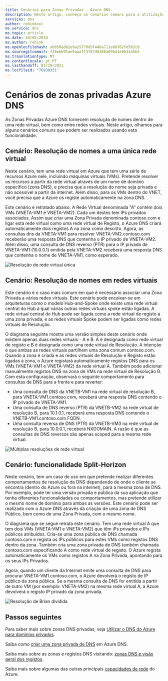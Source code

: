 ```yaml
---
title: Cenários para Zonas Privadas - Azure DNS
description: Neste artigo, conheça os cenários comuns para a utilização de Zonas Privadas Azure DNS.
services: dns
author: rohinkoul
ms.service: dns
ms.topic: article
ms.date: 10/05/2019
ms.author: rohink
ms.openlocfilehash: ab850adb2e9a25778d5f44ba711eb0762fe562c8
ms.sourcegitcommit: f28ebb95ae9aaaff3f87d8388a09b41e0b3445b5
ms.translationtype: MT
ms.contentlocale: pt-PT
ms.lasthandoff: 03/29/2021
ms.locfileid: "76939331"
---
```

# <a name="azure-dns-private-zones-scenarios"></a>Cenários de zonas privadas Azure DNS

As Zonas Privadas Azure DNS fornecem resolução de nomes dentro de uma rede virtual, bem como entre redes virtuais. Neste artigo, olhamos para alguns cenários comuns que podem ser realizados usando esta funcionalidade.

## <a name="scenario-name-resolution-scoped-to-a-single-virtual-network"></a>Cenário: Resolução de nomes a uma única rede virtual
Neste cenário, tem uma rede virtual em Azure que tem uma série de recursos Azure nele, incluindo máquinas virtuais (VMs). Pretende resolver os recursos a partir da rede virtual através de um nome de domínio específico (zona DNS), e precisa que a resolução do nome seja privada e não acessível a partir da internet. Além disso, para os VMs dentro do VNET, você precisa que a Azure os registe automaticamente na zona DNS. 

Este cenário é retratado abaixo. A Rede Virtual denominada "A" contém dois VMs (VNETA-VM1 e VNETA-VM2). Cada um destes tem IPs privados associados. Assim que criar uma Zona Privada denominada contoso.com e ligar esta rede virtual como uma rede virtual de Registo, o Azure DNS criará automaticamente dois registos A na zona como descrito. Agora, as consultas dns da VNETA-VM1 para resolver VNETA-VM2.contoso.com receberão uma resposta DNS que contenha o IP privado de VNETA-VM2. Além disso, uma consulta de DNS reverso (PTR) para o IP privado de VNETA-VM1 (10.0.0.1) emitida pela VNETA-VM2 receberá uma resposta DNS que contenha o nome de VNETA-VM1, como esperado. 

![Resolução de rede virtual única](./media/private-dns-scenarios/single-vnet-resolution.png)

## <a name="scenario-name-resolution-across-virtual-networks"></a>Cenário: Resolução de nomes em redes virtuais

Este cenário é o caso mais comum em que é necessário associar uma Zona Privada a várias redes virtuais. Este cenário pode encaixar-se em arquiteturas como o modelo Hub-and-Spoke onde existe uma rede virtual central do Hub à qual várias outras redes virtuais spoke estão ligadas. A rede virtual central do Hub pode ser ligada como a rede virtual de registo a uma zona privada, e as redes virtuais Spoke podem ser ligadas como redes virtuais de Resolução. 

O diagrama seguinte mostra uma versão simples deste cenário onde existem apenas duas redes virtuais - A e B. A é designada como rede virtual de registo e B é designada como uma rede virtual de Resolução. A intenção é que ambas as redes virtuais partilhem uma zona comum contoso.com. Quando a zona é criada e as redes virtuais de Resolução e Registo estão ligadas à zona, o Azure registará automaticamente registos DNS para os VMs (VNETA-VM1 e VNETA-VM2) da rede virtual A. Também pode adicionar manualmente registos DNS na zona de VMs na rede virtual de Resolução B. Com esta configuração, observará o seguinte comportamento para consultas de DNS para a frente e para reverter:
* Uma consulta de DNS da VNETB-VM1 na rede virtual de resolução B, para VNETA-VM1.contoso.com, receberá uma resposta DNS contendo o IP privado de VNETA-VM1.
* Uma consulta de DNS reverso (PTR) da VNETB-VM2 na rede virtual de resolução B, para 10.1.0.1, receberá uma resposta DNS contendo o VNETB-VM1.contoso.com FQDN.  
* Uma consulta reversa de DNS (PTR) da VNETB-VM3 na rede virtual de resolução B, para 10.0.0.1, receberá NXDOMAIN. A razão é que as consultas de DNS reversos são apenas scoped para a mesma rede virtual. 


![Múltiplas resoluções de rede virtual](./media/private-dns-scenarios/multi-vnet-resolution.png)

## <a name="scenario-split-horizon-functionality"></a>Cenário: funcionalidade Split-Horizon

Neste cenário, tem um caso de uso em que pretende realizar diferentes comportamentos de resolução de DNS dependendo de onde o cliente se encontra (dentro do Azure ou fora na internet), para a mesma zona de DNS. Por exemplo, pode ter uma versão privada e pública da sua aplicação que tenha diferentes funcionalidades ou comportamentos, mas pretende utilizar o mesmo nome de domínio para ambas as versões. Este cenário pode ser realizado com o Azure DNS através da criação de uma zona de DNS Público, bem como de uma Zona Privada, com o mesmo nome.

O diagrama que se segue retrata este cenário. Tem uma rede virtual A que tem dois VMs (VNETA-VM1 e VNETA-VM2) que têm iPs privados e IPs públicos atribuídos. Cria-se uma zona pública de DNS chamada contoso.com e regista os IPs públicos para estes VMs como registos DNS dentro da zona. Também cria uma zona privada de DNS também chamada contoso.com especificando A como rede virtual de registo. O Azure regista automaticamente os VMs como registos A na Zona Privada, apontando para os seus IPs Privados.

Agora, quando um cliente da Internet emite uma consulta de DNS para procurar VNETA-VM1.contoso.com, o Azure devolverá o registo de IP público da zona pública. Se a mesma consulta de DNS for emitida a partir de outro VM (por exemplo: VNETA-VM2) na mesma rede virtual A, a Azure devolverá o registo IP privado da zona privada. 

![Resolução de Brian dividida](./media/private-dns-scenarios/split-brain-resolution.png)

## <a name="next-steps"></a>Passos seguintes
Para saber mais sobre zonas DNS privadas, veja [Utilizar o DNS do Azure para domínios privados](private-dns-overview.md).

Saiba como [criar uma zona privada de DNS](./private-dns-getstarted-powershell.md) em Azure DNS.

Saiba mais sobre as zonas e registos DNS visitando: [zonas DNS e visão geral dos registos](dns-zones-records.md).

Saiba mais sobre algumas das outras principais [capacidades de rede](../networking/networking-overview.md) do Azure.

